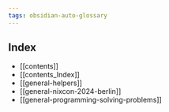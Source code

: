 ```yaml
---
tags: obsidian-auto-glossary
---
```

## Index
- [[contents]]
- [[contents_Index]]
- [[general-helpers]]
- [[general-nixcon-2024-berlin]]
- [[general-programming-solving-problems]]
